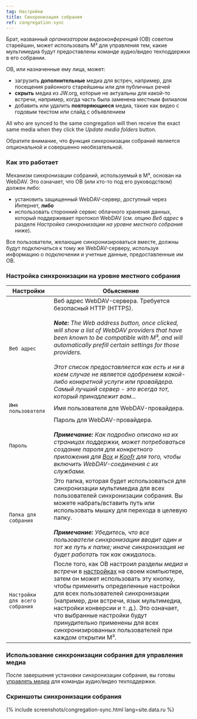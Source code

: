 ```yaml
---
tag: Настройки
title: Синхронизация собрания
ref: congregation-sync
---
```


Брат, названный *организатором видеоконференций* (ОВ) советом старейшин, может использовать M³ для управления тем, какие мультимедиа будут предоставлены команде аудио/видео техподдержки в его собрании.

ОВ, или назначенные ему лица, может:

- загрузить **дополнительные** медиа для встреч, например, для посещения районного старейшины или для публичных речей
- **скрыть** медиа из JW.org, которые не актуальны для какой-то встречи, например, когда часть была заменена местным филиалом
- добавить или удалить **повторяющиеся** медиа, такие как видео с годовым текстом или слайд с объявлением

All who are synced to the same congregation will then receive the exact same media when they click the *Update media folders* button.

Обратите внимание, что функция синхронизации собраний является опциональной и совершенно необязательной.

### Как это работает

Механизм синхронизации собраний, используемый в M³, основан на WebDAV. Это означает, что ОВ (или кто-то под его руководством) должен либо:

- установить защищенный WebDAV-сервер, доступный через Интернет, **либо**
- использовать сторонний сервис облачного хранения данных, который поддерживает протокол WebDAV (см. опцию *Веб адрес* в разделе *Настройка синхронизации на уровне местного собрания* ниже).

Все пользователи, желающие синхронизироваться вместе, должны будут подключаться к тому же WebDAV-серверу, используя информацию о подключении и учетные данные, предоставленные им ОВ.

### Настройка синхронизации на уровне местного собрания

| Настройки                      | Обьяснение                                                                                                                                                                                                                                                                                                                                                                                                                                                                                                     |
| ------------------------------ | -------------------------------------------------------------------------------------------------------------------------------------------------------------------------------------------------------------------------------------------------------------------------------------------------------------------------------------------------------------------------------------------------------------------------------------------------------------------------------------------------------------- |
| `Веб адрес`                    | Веб адрес WebDAV-сервера. Требуется безопасный HTTP (HTTPS). <br><br> ***Note:** The Web address button, once clicked, will show a list of WebDAV providers that have been known to be compatible with M³, and will automatically prefill certain settings for those providers. <br><br> Этот список предоставляется как есть и ни в коем случае не является одобрением какой-либо конкретной услуги или провайдера. Самый лучший сервер - это всегда тот, который принадлежит вам...* |
| `Имя пользователя`             | Имя пользователя для WebDAV-провайдера.                                                                                                                                                                                                                                                                                                                                                                                                                                                                        |
| `Пароль`                       | Пароль для WebDAV-провайдера. <br><br> ***Примечание:** Как подробно описано на их страницах поддержки, может потребоваться создание пароля для конкретного приложения для [Box](https://support.box.com/hc/en-us/articles/360043696414-WebDAV-with-Box) и [Koofr](https://koofr.eu/help/koofr_with_webdav/how-do-i-connect-a-service-to-koofr-through-webdav/) для того, чтобы включить WebDAV-соединения с их службами.*                                                                         |
| `Папка для собрания`           | Это папка, которая будет использоваться для синхронизации мультимедиа для всех пользователей синхронизации собрания. Вы можете набрать/вставить путь или использовать мышку для перехода в целевую папку. <br><br> ***Примечание:** Убедитесь, что все пользователи синхронизации вводит один и тот же путь к папке; иначе синхронизация не будет работать так как ожидалось.*                                                                                                                     |
| `Настройки для всего собрания` | После того, как ОВ настроил разделы *медиа* и *встречи* в [настройках]({{page.lang}}/#configuration) на своем компьютере, затем он может использовать эту кнопку, чтобы применить определенные настройки для всех пользователей синхронизации (например, дни встречи, язык мультимедиа, настройки конверсии и т. д.). Это означает, что выбранные настройки будут принудительно применены для всех синхронизированных пользователей при каждом открытии M³.                                                    |

### Использование синхронизации собрания для управления медиа

После завершения установки синхронизации собрания, вы готовы [управлять медиа]({{page.lang}}/#manage-media) для команды аудио/видео техподдержки.

### Скриншоты синхронизации собрания

{% include screenshots/congregation-sync.html lang=site.data.ru %}
